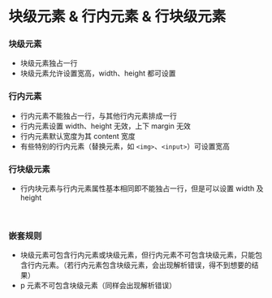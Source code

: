 # 块级元素 & 行内元素 & 行块级元素

### 块级元素
* 块级元素独占一行
* 块级元素允许设置宽高，width、height 都可设置

### 行内元素
* 行内元素不能独占一行，与其他行内元素排成一行
* 行内元素设置 width、height 无效，上下 margin 无效
* 行内元素默认宽度为其 content 宽度
* 有些特别的行内元素（替换元素，如 `<img>`、`<input>`）可设置宽高

### 行块级元素
* 行内块元素与行内元素属性基本相同即不能独占一行，但是可以设置 width 及 height

<br>

### 嵌套规则
* 块级元素可包含行内元素或块级元素，但行内元素不可包含块级元素，只能包含行内元素。（若行内元素包含块级元素，会出现解析错误，得不到想要的结果）
* p 元素不可包含块级元素（同样会出现解析错误）
